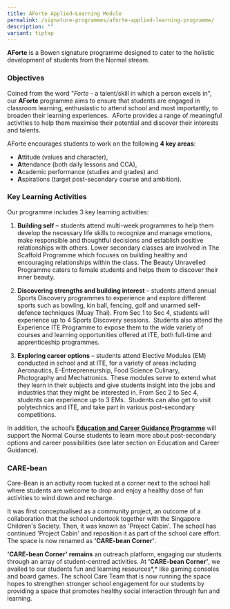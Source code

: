 ```yaml
---
title: AForte Applied–Learning Module
permalink: /signature-programmes/aforte-applied-learning-programme/
description: ""
variant: tiptap
---
```

**AForte** is a Bowen signature programme designed to cater to the holistic development of students from the Normal stream.

### Objectives

Coined from the word "_Forte_ - a talent/skill in which a person excels in", our **AForte** programme aims to ensure that students are engaged in classroom learning, enthusiastic to attend school and most importantly, to broaden their learning experiences.  AForte provides a range of meaningful activities to help them maximise their potential and discover their interests and talents.

AForte encourages students to work on the following **4 key areas**:  

*   **A**ttitude (values and character), 
*   **A**ttendance (both daily lessons and CCA), 
*   **A**cademic performance (studies and grades) and 
*   **A**spirations (target post-secondary course and ambition).

### Key Learning Activities

Our programme includes 3 key learning activities:

1.  **Building self** – students attend multi-week programmes to help them develop the necessary life skills to recognize and manage emotions, make responsible and thoughtful decisions and establish positive relationships with others. Lower secondary classes are involved in The Scaffold Programme which focuses on building healthy and encouraging relationships within the class. The Beauty Unravelled Programme caters to female students and helps them to discover their inner beauty. 
    
      
    
2.  **Discovering strengths and building interest** – students attend annual Sports Discovery programmes to experience and explore different sports such as bowling, kin ball, fencing, golf and unarmed self-defence techniques (Muay Thai). From Sec 1 to Sec 4, students will experience up to 4 Sports Discovery sessions.  Students also attend the Experience ITE Programme to expose them to the wide variety of courses and learning opportunities offered at ITE, both full-time and apprenticeship programmes.
    
      
    
3.  **Exploring career options** – students attend Elective Modules (EM) conducted in school and at ITE, for a variety of areas including Aeronautics, E-Entrepreneurship, Food Science Culinary, Photography and Mechatronics. These modules serve to extend what they learn in their subjects and give students insight into the jobs and industries that they might be interested in. From Sec 2 to Sec 4, students can experience up to 3 EMs.  Students can also get to visit polytechnics and ITE, and take part in various post-secondary competitions.   
    

In addition, the school’s **[Education and Career Guidance Programme](https://moe-bowensec-staging.netlify.app/holistic-education/CCE/education-and-career-guidance)** will support the Normal Course students to learn more about post-secondary options and career possibilities (see later section on Education and Career Guidance).

### CARE-bean

Care-Bean is an activity room tucked at a corner next to the school hall where students are welcome to drop and enjoy a healthy dose of fun activities to wind down and recharge.  
  

It was first conceptualised as a community project, an outcome of a collaboration that the school undertook together with the Singapore Children's Society. Then, it was known as 'Project Cabin'. The school has continued 'Project Cabin' and reposition it as part of the school care effort. The space is now renamed as **'CARE-bean Corner'**. 

  

**'CARE-bean Corner'** **remains** an outreach platform, engaging our students through an array of student-centred activities. At **'CARE-bean Corner'**, we availed to our students fun and learning resources\*,\* like gaming consoles and board games. The school Care Team that is now running the space hopes to strengthen stronger school engagement for our students by providing a space that promotes healthy social interaction through fun and learning.